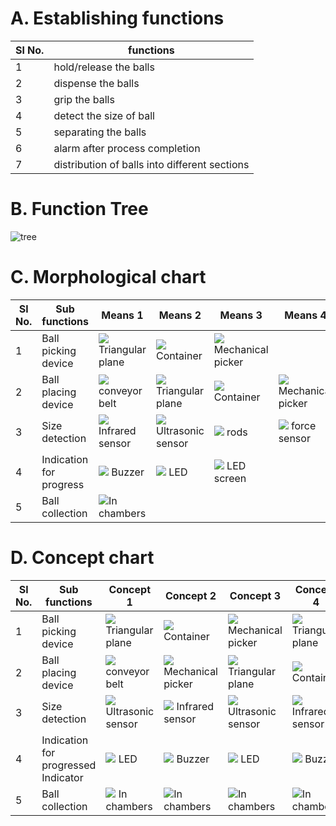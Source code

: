 # A. Establishing functions
|Sl No.|functions|
|-----|---------|
|1|hold/release the balls|
|2|dispense the balls|
|3| grip the balls|
|4| detect the size of ball|
|5|separating the balls|
|6|alarm after process completion|
|7|distribution of balls into different sections|


					
# B. Function Tree
![tree](https://i.ibb.co/FbGPhK2/Picture1.jpg)

# C. Morphological chart
|Sl No.	|Sub functions	|Means 1	|Means 2	|Means 3	|Means 4|
|---------------|---------------|---------------|---------------|---------------|---------------|
|1	|Ball picking device	|![](https://i.ibb.co/9826dMc/funnel.jpg) Triangular plane|![](https://i.ibb.co/VjzMXd4/rectangular-wooden-box-500x500.jpg) Container|![](https://i.ibb.co/hs2YLRs/arm.jpg) Mechanical picker||
|2	|Ball placing device	|![](https://i.ibb.co/h7yc7cv/conyer-bbellt.jpghttps://i.ibb.co/h7yc7cv/conyer-bbellt.jpg) conveyor belt| ![](https://i.ibb.co/9826dMc/funnel.jpg) Triangular plane	|![](https://i.ibb.co/VjzMXd4/rectangular-wooden-box-500x500.jpg) Container	|![](https://i.ibb.co/hs2YLRs/arm.jpg) Mechanical picker|
|3	|Size detection	|![](https://i.ibb.co/DfZtwjn/ir.jpg)  Infrared sensor|![](https://i.ibb.co/VYYVykT/sennsor.jpg) Ultrasonic sensor|![](https://i.ibb.co/CHnh86v/chop-stick-500x500.jpg) rods|	![](https://i.ibb.co/LZ0PLm3/force.jpg)	force sensor|
|4	|Indication for progress	|![](https://i.ibb.co/hdYWB2t/speaker.jpg) Buzzer|![](https://i.ibb.co/Wkd8z2N/led.jpg) LED|![](https://i.ibb.co/2kkVGcf/Scren.jpg) LED screen|
|5	|Ball collection	|![](https://i.ibb.co/g61QbGB/camber.jpg)In chambers	||	




# D. Concept chart
|Sl No.| Sub functions	|Concept 1	|Concept 2	|Concept 3	|Concept 4|
|-----|---------------|---------------|---------------|---------------|---------------|
|1|Ball picking device|![](https://i.ibb.co/9826dMc/funnel.jpg) Triangular plane|![](https://i.ibb.co/VjzMXd4/rectangular-wooden-box-500x500.jpg) Container|![](https://i.ibb.co/hs2YLRs/arm.jpg) Mechanical picker|![](https://i.ibb.co/9826dMc/funnel.jpg)	Triangular plane|
|2|Ball placing device |![](https://i.ibb.co/h7yc7cv/conyer-bbellt.jpg) conveyor belt	|![](https://i.ibb.co/hs2YLRs/arm.jpg) Mechanical picker|![](https://i.ibb.co/9826dMc/funnel.jpg) Triangular plane	|![](https://i.ibb.co/VjzMXd4/rectangular-wooden-box-500x500.jpg) Container|
|3|Size detection|![](https://i.ibb.co/VYYVykT/sennsor.jpg) Ultrasonic sensor	|![](https://i.ibb.co/DfZtwjn/ir.jpg) Infrared sensor	|![](https://i.ibb.co/VYYVykT/sennsor.jpg) Ultrasonic sensor	|![](https://i.ibb.co/DfZtwjn/ir.jpg) Infrared sensor|
|4|Indication for progressed Indicator|![](https://i.ibb.co/Wkd8z2N/led.jpg) LED|![](https://i.ibb.co/hdYWB2t/speaker.jpg) Buzzer|![](https://i.ibb.co/Wkd8z2N/led.jpg) LED|![](https://i.ibb.co/hdYWB2t/speaker.jpg) Buzzer|
|5|Ball collection|![](https://i.ibb.co/g61QbGB/camber.jpg) In chambers	 |![](https://i.ibb.co/g61QbGB/camber.jpg)In chambers	|![](https://i.ibb.co/g61QbGB/camber.jpg)In chambers|![](https://i.ibb.co/g61QbGB/camber.jpg)In chambers	|



